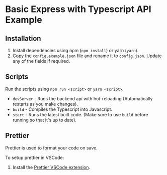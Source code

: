 # Basic Express with Typescript API Example

## Installation

1. Install dependencies using npm (`npm install`) or yarn (`yarn`).
2. Copy the `config.example.json` file and rename it to `config.json`. Update any of the fields if required.

## Scripts

Run the scripts using `npm run <script>` or `yarn <script>`.

-   `devServer` - Runs the backend api with hot-reloading (Automatically restarts as you make changes).
-   `build` - Compiles the Typescript into Javascript.
-   `start` - Runs the latest built code. (Make sure to use `build` before running so that it's up to date).

## Prettier

Prettier is used to format your code on save.

To setup prettier in VSCode:

1. Install the [Prettier VSCode extension](https://marketplace.visualstudio.com/items?itemName=esbenp.prettier-vscode).
